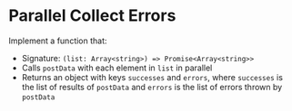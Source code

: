 # Parallel Collect Errors

Implement a function that:

- Signature: `(list: Array<string>) => Promise<Array<string>>`
- Calls `postData` with each element in `list` in parallel
- Returns an object with keys `successes` and `errors`, where `successes` is the list of results of `postData` and `errors` is the list of errors thrown by `postData`
